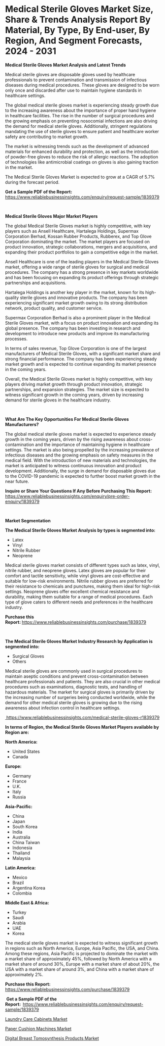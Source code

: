 <p><h1>Medical Sterile Gloves Market Size, Share & Trends Analysis Report By Material, By Type, By End-user, By Region, And Segment Forecasts, 2024 - 2031</h1></p><p><strong>Medical Sterile Gloves Market Analysis and Latest Trends</strong></p>
<p><p>Medical sterile gloves are disposable gloves used by healthcare professionals to prevent contamination and transmission of infectious diseases during medical procedures. These gloves are designed to be worn only once and discarded after use to maintain hygiene standards in healthcare settings.</p><p>The global medical sterile gloves market is experiencing steady growth due to the increasing awareness about the importance of proper hand hygiene in healthcare facilities. The rise in the number of surgical procedures and the growing emphasis on preventing nosocomial infections are also driving the demand for medical sterile gloves. Additionally, stringent regulations mandating the use of sterile gloves to ensure patient and healthcare worker safety are contributing to market growth.</p><p>The market is witnessing trends such as the development of advanced materials for enhanced durability and protection, as well as the introduction of powder-free gloves to reduce the risk of allergic reactions. The adoption of technologies like antimicrobial coatings on gloves is also gaining traction in the market.</p><p>The Medical Sterile Gloves Market is expected to grow at a CAGR of 5.7% during the forecast period.</p></p>
<p><strong>Get a Sample PDF of the Report:&nbsp;</strong> <a href="https://www.reliablebusinessinsights.com/enquiry/request-sample/1839379">https://www.reliablebusinessinsights.com/enquiry/request-sample/1839379</a></p>
<p>&nbsp;</p>
<p><strong>Medical Sterile Gloves Major Market Players</strong></p>
<p><p>The global Medical Sterile Gloves market is highly competitive, with key players such as Ansell Healthcare, Hartalega Holdings, Supermax Corporation Berhad, Kossan Rubber Products, Rubberex, and Top Glove Corporation dominating the market. The market players are focused on product innovation, strategic collaborations, mergers and acquisitions, and expanding their product portfolios to gain a competitive edge in the market.</p><p>Ansell Healthcare is one of the leading players in the Medical Sterile Gloves market, offering a wide range of sterile gloves for surgical and medical procedures. The company has a strong presence in key markets worldwide and has been focusing on expanding its product offerings through strategic partnerships and acquisitions.</p><p>Hartalega Holdings is another key player in the market, known for its high-quality sterile gloves and innovative products. The company has been experiencing significant market growth owing to its strong distribution network, product quality, and customer service.</p><p>Supermax Corporation Berhad is also a prominent player in the Medical Sterile Gloves market, with a focus on product innovation and expanding its global presence. The company has been investing in research and development to introduce new products and improve its manufacturing processes.</p><p>In terms of sales revenue, Top Glove Corporation is one of the largest manufacturers of Medical Sterile Gloves, with a significant market share and strong financial performance. The company has been experiencing steady market growth and is expected to continue expanding its market presence in the coming years.</p><p>Overall, the Medical Sterile Gloves market is highly competitive, with key players driving market growth through product innovation, strategic partnerships, and expansion strategies. The market size is expected to witness significant growth in the coming years, driven by increasing demand for sterile gloves in the healthcare industry.</p></p>
<p>&nbsp;</p>
<p><strong>What Are The Key Opportunities For Medical Sterile Gloves Manufacturers?</strong></p>
<p><p>The global medical sterile gloves market is expected to experience steady growth in the coming years, driven by the rising awareness about cross-contamination and the importance of maintaining hygiene in healthcare settings. The market is also being propelled by the increasing prevalence of infectious diseases and the growing emphasis on safety measures in the medical field. With the introduction of new materials and technologies, the market is anticipated to witness continuous innovation and product development. Additionally, the surge in demand for disposable gloves due to the COVID-19 pandemic is expected to further boost market growth in the near future.</p></p>
<p><strong>Inquire or Share Your Questions If Any Before Purchasing This Report:</strong> <a href="https://www.reliablebusinessinsights.com/enquiry/pre-order-enquiry/1839379">https://www.reliablebusinessinsights.com/enquiry/pre-order-enquiry/1839379</a></p>
<p>&nbsp;</p>
<p><strong>Market Segmentation</strong></p>
<p><strong>The Medical Sterile Gloves Market Analysis by types is segmented into:</strong></p>
<p><ul><li>Latex</li><li>Vinyl</li><li>Nitrile Rubber</li><li>Neoprene</li></ul></p>
<p><p>Medical sterile gloves market consists of different types such as latex, vinyl, nitrile rubber, and neoprene gloves. Latex gloves are popular for their comfort and tactile sensitivity, while vinyl gloves are cost-effective and suitable for low-risk environments. Nitrile rubber gloves are preferred for their resistance to chemicals and punctures, making them ideal for high-risk settings. Neoprene gloves offer excellent chemical resistance and durability, making them suitable for a range of medical procedures. Each type of glove caters to different needs and preferences in the healthcare industry.</p></p>
<p><strong>Purchase this Report:&nbsp;</strong><a href="https://www.reliablebusinessinsights.com/purchase/1839379">https://www.reliablebusinessinsights.com/purchase/1839379</a></p>
<p>&nbsp;</p>
<p><strong>The Medical Sterile Gloves Market Industry Research by Application is segmented into:</strong></p>
<p><ul><li>Surgical Gloves</li><li>Others</li></ul></p>
<p><p>Medical sterile gloves are commonly used in surgical procedures to maintain aseptic conditions and prevent cross-contamination between healthcare professionals and patients. They are also crucial in other medical procedures such as examinations, diagnostic tests, and handling of hazardous materials. The market for surgical gloves is primarily driven by the increasing number of surgeries being conducted worldwide, while the demand for other medical sterile gloves is growing due to the rising awareness about infection control in healthcare settings.</p></p>
<p><a href="https://www.reliablebusinessinsights.com/medical-sterile-gloves-r1839379">&nbsp;https://www.reliablebusinessinsights.com/medical-sterile-gloves-r1839379</a></p>
<p><strong>In terms of Region, the Medical Sterile Gloves Market Players available by Region are:</strong></p>
<p>
    <p> <strong> North America: </strong>
        <ul>
            <li>United States</li>
            <li>Canada</li>
        </ul>
        </p> 
    <p> <strong> Europe: </strong>
        <ul>
            <li>Germany</li>
            <li>France</li>
            <li>U.K.</li>
            <li>Italy</li>
            <li>Russia</li>
        </ul>
        </p> 
    <p> <strong> Asia-Pacific: </strong>
        <ul>
            <li>China</li>
            <li>Japan</li>
            <li>South Korea</li>
            <li>India</li>
            <li>Australia</li>
            <li>China Taiwan</li>
            <li>Indonesia</li>
            <li>Thailand</li>
            <li>Malaysia</li>
        </ul>
        </p> 
    <p> <strong> Latin America: </strong>
        <ul>
            <li>Mexico</li>
            <li>Brazil</li>
            <li>Argentina Korea</li>
            <li>Colombia</li>
        </ul>
        </p> 
    <p> <strong> Middle East & Africa: </strong>
        <ul>
            <li>Turkey</li>
            <li>Saudi</li>
            <li>Arabia</li>
            <li>UAE</li>
            <li>Korea</li>
        </ul>
    </p>
    </p>
<p><p>The medical sterile gloves market is expected to witness significant growth in regions such as North America, Europe, Asia Pacific, the USA, and China. Among these regions, Asia Pacific is projected to dominate the market with a market share of approximately 45%, followed by North America with a market share of around 30%, Europe with a market share of about 20%, the USA with a market share of around 3%, and China with a market share of approximately 2%.</p></p>
<p><strong>Purchase this Report: </strong><a href="https://www.reliablebusinessinsights.com/purchase/1839379">https://www.reliablebusinessinsights.com/purchase/1839379</a></p>
<p>&nbsp;<strong>Get a Sample PDF of the Report:&nbsp;&nbsp;</strong><a href="https://www.reliablebusinessinsights.com/enquiry/request-sample/1839379">https://www.reliablebusinessinsights.com/enquiry/request-sample/1839379</a></p>
<p><strong></strong></p>
<p><p><a href="https://github.com/emnqcawl19/Market-Research-Report-List-1/blob/main/laundry-care-cabinets-market.md">Laundry Care Cabinets Market</a></p><p><a href="https://github.com/shahriarnajimjoy333/Market-Research-Report-List-1/blob/main/paper-cushion-machines-market.md">Paper Cushion Machines Market</a></p><p><a href="https://view.publitas.com/reportprime-1/digital-breast-tomosynthesis-products-market-size-share-trends-analysis-report-by-end-use-hospitals-specialty-clinics-by-raw-material-and-forecast-till-2031/">Digital Breast Tomosynthesis Products Market</a></p></p>
